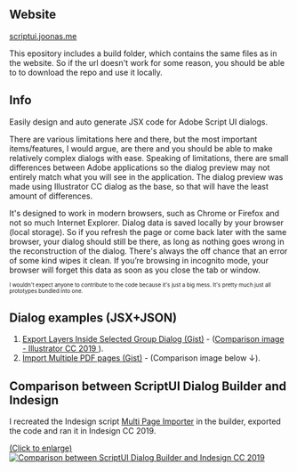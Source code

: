## Website

[scriptui.joonas.me](https://scriptui.joonas.me)

This epository includes a build folder, which contains the same files as in the website. So if the url doesn't work for some reason, you should be able to to download the repo and use it locally.

## Info

Easily design and auto generate JSX code for Adobe Script UI dialogs.

There are various limitations here and there, but the most important items/features, I would argue, are there and you should be able to make relatively complex dialogs with ease. Speaking of limitations, there are small differences between Adobe applications so the dialog preview may not entirely match what you will see in the application. The dialog preview was made using Illustrator CC dialog as the base, so that will have the least amount of differences. 

It's designed to work in modern browsers, such as Chrome or Firefox and not so much Internet Explorer. Dialog data is saved locally by your browser (local storage). So if you refresh the page or come back later with the same browser, your dialog should still be there, as long as nothing goes wrong in the reconstruction of the dialog. There's always the off chance that an error of some kind wipes it clean. If you’re browsing in incognito mode, your browser will forget this data as soon as you close the tab or window.

<sup><sub>I wouldn't expect anyone to contribute to the code because it's just a big mess. It's pretty much just all prototypes bundled into one.</sub></sup>

## Dialog examples (JSX+JSON)

1. [Export Layers Inside Selected Group Dialog (Gist)](https://gist.github.com/joonaspaakko/29c8bc6321fdb76b8fd6daa32745724e) - ([Comparison image - Illustrator CC 2019 ](https://github.com/joonaspaakko/ScriptUI-Dialog-Builder-Joonas/blob/master/wiki-images/export-layers-inside-selected-group-dialog.png?raw=true)).
2. [Import Multiple PDF pages (Gist)](https://gist.github.com/joonaspaakko/3752836f282819949d5d0ab7268007dd) - (Comparison image below ↓).

## Comparison between ScriptUI Dialog Builder and Indesign

I recreated the Indesign script [Multi Page Importer](http://indesignsecrets.com/downloads/MultiPageImporter2.5-CS5.zip) in the builder, exported the code and ran it in Indesign CC 2019.

[(Click to enlarge)](https://github.com/joonaspaakko/ScriptUI-Dialog-Builder-Joonas/blob/master/wiki-images/dialog-comparison-Import-multiple-pdf-pages.png?raw=true)
[![Comparison between ScriptUI Dialog Builder and Indesign CC 2019](https://github.com/joonaspaakko/ScriptUI-Dialog-Builder-Joonas/blob/master/wiki-images/dialog-comparison-Import-multiple-pdf-pages.png?raw=true)](https://github.com/joonaspaakko/ScriptUI-Dialog-Builder-Joonas/blob/master/wiki-images/dialog-comparison-Import-multiple-pdf-pages.png?raw=true)
